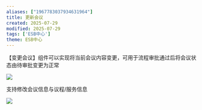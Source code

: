 ```yaml
---
aliases: ["1967783037934631964"]
title: 更新会议
created: 2025-07-29
modified: 2025-07-29
tags: ['ESB中心']
theme: ESB中心
---
```


【变更会议】组件可以实现将当前会议内容变更，可用于流程审批通过后将会议状态由待审批变更为正常

![](https://myhelpdoc.oss-cn-heyuan.aliyuncs.com/mdimages/43554d9c4e6f87162e0cf1856af2a4bb.jpg)

支持修改会议信息与议程/服务信息

![](https://myhelpdoc.oss-cn-heyuan.aliyuncs.com/mdimages/035caac640212ec945ed8fb7a0d19f06.jpg)

